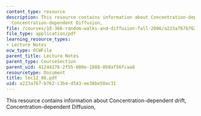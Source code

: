 ```yaml
---
content_type: resource
description: This resource contains information about Concentration-dependent drift,
  Concentration-dependent Diffusion,
file: /courses/18-366-random-walks-and-diffusion-fall-2006/a223a767b762c3b4d543ee38be50ac31_lec12_06.pdf
file_type: application/pdf
learning_resource_types:
- Lecture Notes
ocw_type: OCWFile
parent_title: Lecture Notes
parent_type: CourseSection
parent_uid: 41244276-2f55-080e-1888-0b9af56fcaa8
resourcetype: Document
title: lec12_06.pdf
uid: a223a767-b762-c3b4-d543-ee38be50ac31
---
```

This resource contains information about Concentration-dependent drift, Concentration-dependent Diffusion,


